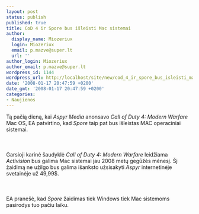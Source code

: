 ```yaml
---
layout: post
status: publish
published: true
title: CoD 4 ir Spore bus išleisti Mac sistemai
author:
  display_name: Miozeriux
  login: Miozeriux
  email: p.mazve@super.lt
  url: ''
author_login: Miozeriux
author_email: p.mazve@super.lt
wordpress_id: 1144
wordpress_url: http://localhost/site/new/cod_4_ir_spore_bus_isleisti_mac_sistemai/
date: '2008-01-17 20:47:59 +0200'
date_gmt: '2008-01-17 20:47:59 +0200'
categories:
- Naujienos
---
```

<p>Tą pačią dieną, kai <i>Aspyr Media</i> anonsavo <i>Call of Duty 4: Modern Warfare</i> Mac OS, EA patvirtino, kad <i>Spore</i> taip pat bus išleistas MAC operaciniai sistemai.<br />
<br><br />
<br>Garsioji karinė šaudyklė <i>Call of Duty 4: Modern Warfare</i> leidžiama <i>Activision</i> bus galima Mac sistemai jau 2008 metų gegūžės mėnesį. Šį žaidimą ne užilgo bus galima išanksto užsisakyti <i>Aspyr</i> internetinėje svetainėje už 49,99$.<br />
<br><br />
<br>EA pranešė, kad <i>Spore</i> žaidimas tiek Windows tiek Mac sistemoms pasirodys tuo pačiu laiku.</p>
